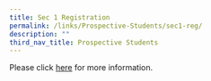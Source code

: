 ```yaml
---
title: Sec 1 Registration
permalink: /links/Prospective-Students/sec1-reg/
description: ""
third_nav_title: Prospective Students
---
```

<div align="justify">
	
Please click <a target="blank()" href="https://sites.google.com/moe.edu.sg/orchid-park-secondary-school/home">here</a> for more information.
	
</div>